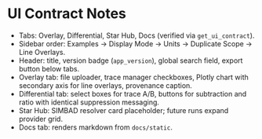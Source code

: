 # UI Contract Notes

- Tabs: Overlay, Differential, Star Hub, Docs (verified via `get_ui_contract`).
- Sidebar order: Examples → Display Mode → Units → Duplicate Scope → Line Overlays.
- Header: title, version badge (`app_version`), global search field, export button below tabs.
- Overlay tab: file uploader, trace manager checkboxes, Plotly chart with secondary axis for line
  overlays, provenance caption.
- Differential tab: select boxes for trace A/B, buttons for subtraction and ratio with identical
  suppression messaging.
- Star Hub: SIMBAD resolver card placeholder; future runs expand provider grid.
- Docs tab: renders markdown from `docs/static`.
